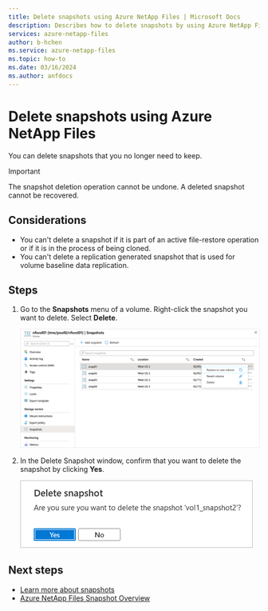 ```yaml
---
title: Delete snapshots using Azure NetApp Files | Microsoft Docs
description: Describes how to delete snapshots by using Azure NetApp Files.
services: azure-netapp-files
author: b-hchen
ms.service: azure-netapp-files
ms.topic: how-to
ms.date: 03/16/2024
ms.author: anfdocs
---
```


# Delete snapshots using Azure NetApp Files 

You can delete snapshots that you no longer need to keep. 

> [!IMPORTANT]
> The snapshot deletion operation cannot be undone. A deleted snapshot cannot be recovered. 

## Considerations 

* You can't delete a snapshot if it is part of an active file-restore operation or if it is in the process of being cloned.
* You can't delete a replication generated snapshot that is used for volume baseline data replication.

## Steps

1. Go to the **Snapshots** menu of a volume. Right-click the snapshot you want to delete. Select **Delete**.

    ![Screenshot that describes the right-click menu of a snapshot](./media/shared/snapshot-right-click-menu.png) 

2. In the Delete Snapshot window, confirm that you want to delete the snapshot by clicking **Yes**. 

    ![Screenshot that confirms snapshot deletion](./media/snapshots-delete/snapshot-confirm-delete.png)  

## Next steps

* [Learn more about snapshots](snapshots-introduction.md)
* [Azure NetApp Files Snapshot Overview](https://anfcommunity.com/2021/01/31/azure-netapp-files-snapshot-overview/)

